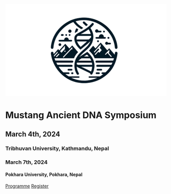 <!-- _coverpage.md -->

![logo](_media/mustang_microbes_logo.png ':size=500')

# **Mustang Ancient DNA Symposium**
## March 4th, 2024
### Tribhuvan University, Kathmandu, Nepal

### March 7th, 2024
#### Pokhara University, Pokhara, Nepal

[Programme](home.md)
[Register](registration.md)
